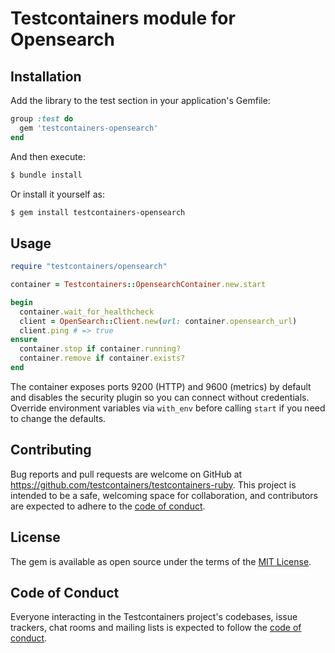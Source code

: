 # Testcontainers module for Opensearch

## Installation

Add the library to the test section in your application's Gemfile:

```ruby
group :test do
  gem 'testcontainers-opensearch'
end
```

And then execute:

```bash
$ bundle install
```

Or install it yourself as:

```bash
$ gem install testcontainers-opensearch
```

## Usage

```ruby
require "testcontainers/opensearch"

container = Testcontainers::OpensearchContainer.new.start

begin
  container.wait_for_healthcheck
  client = OpenSearch::Client.new(url: container.opensearch_url)
  client.ping # => true
ensure
  container.stop if container.running?
  container.remove if container.exists?
end
```

The container exposes ports 9200 (HTTP) and 9600 (metrics) by default and
disables the security plugin so you can connect without credentials. Override
environment variables via `with_env` before calling `start` if you need to
change the defaults.

## Contributing

Bug reports and pull requests are welcome on GitHub at https://github.com/testcontainers/testcontainers-ruby. This project is intended to be a safe, welcoming space for collaboration, and contributors are expected to adhere to the [code of conduct](https://github.com/testcontainers/testcontainers-ruby/blob/main/CODE_OF_CONDUCT.md).

## License

The gem is available as open source under the terms of the [MIT License](https://opensource.org/licenses/MIT).

## Code of Conduct

Everyone interacting in the Testcontainers project's codebases, issue trackers, chat rooms and mailing lists is expected to follow the [code of conduct](https://github.com/testcontainers/testcontainers-ruby/blob/main/CODE_OF_CONDUCT.md).

